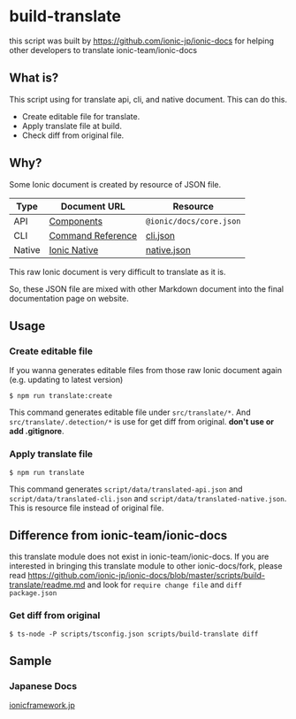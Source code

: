 # build-translate

this script was built by https://github.com/ionic-jp/ionic-docs for helping other developers to translate ionic-team/ionic-docs

## What is?

This script using for translate api, cli, and native document.
This can do this.

- Create editable file for translate.
- Apply translate file at build.
- Check diff from original file.


## Why?

Some Ionic document is created by resource of JSON file.

|  Type  |  Document URL  | Resource |
| ---- | ---- | ---- |
|  API  | [Components](https://ionicframework.com/docs/components) | `@ionic/docs/core.json` |
|  CLI  |  [Command Reference](https://ionicframework.com/docs/cli)  | [cli.json](https://github.com/ionic-team/ionic-docs/blob/master/scripts/data/cli.json) |
|  Native  | [Ionic Native](https://ionicframework.com/docs/native) | [native.json](https://github.com/ionic-team/ionic-docs/blob/master/scripts/data/native.json) |

This raw Ionic document is very difficult to translate as it is.

So, these JSON file are mixed with other Markdown document into the final documentation page on website.


## Usage
### Create editable file

If you wanna generates editable files from those raw Ionic document again (e.g. updating to latest version)

```shell
$ npm run translate:create
```

This command generates editable file under `src/translate/*`.
And `src/translate/.detection/*` is use for get diff from original. **don't use or add .gitignore**.


### Apply translate file

```shell
$ npm run translate
```

This command generates `script/data/translated-api.json` and `script/data/translated-cli.json` and `script/data/translated-native.json`.
This is resource file instead of original file.


## Difference from ionic-team/ionic-docs

this translate module does not exist in ionic-team/ionic-docs. If you are interested in bringing this translate module to other ionic-docs/fork, please read https://github.com/ionic-jp/ionic-docs/blob/master/scripts/build-translate/readme.md and look for `require change file` and `diff package.json`


### Get diff from original

```shell
$ ts-node -P scripts/tsconfig.json scripts/build-translate diff
```


## Sample
### Japanese Docs
[ionicframework.jp](https://ionicframework.jp)
